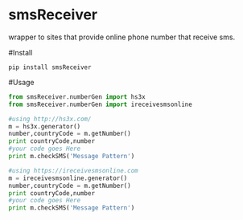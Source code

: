 # smsReceiver
wrapper to sites that provide online phone number that receive sms.

#Install
```terminal
pip install smsReceiver
```

#Usage
```python
from smsReceiver.numberGen import hs3x
from smsReceiver.numberGen import ireceivesmsonline

#using http://hs3x.com/
m = hs3x.generator()
number,countryCode = m.getNumber()
print countryCode,number
#your code goes Here
print m.checkSMS('Message Pattern')

#using https://ireceivesmsonline.com
m = ireceivesmsonline.generator()
number,countryCode = m.getNumber()
print countryCode,number
#your code goes Here
print m.checkSMS('Message Pattern')
```
